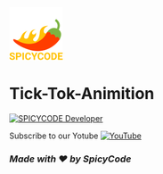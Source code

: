 ![Watch Me][def]
# Tick-Tok-Animition

<a href="https://dsc.gg/Spicycode"><img src="https://github.com/Spicy1Code/Tick-Tok-Animition/blob/main/img/Screenshot%202023-02-17%20164448.png" alt="SPICYCODE Developer" width="1000"></a>

Subscribe to our Yotube [![YouTube](https://img.shields.io/badge/YouTube-%23FF0000.svg?logo=YouTube&logoColor=white)](https://youtube.com/@ITz-Zekky) 

### *Made with ❤️ by SpicyCode*

[def]: ./img/icons8-chili-pepper-96.png
